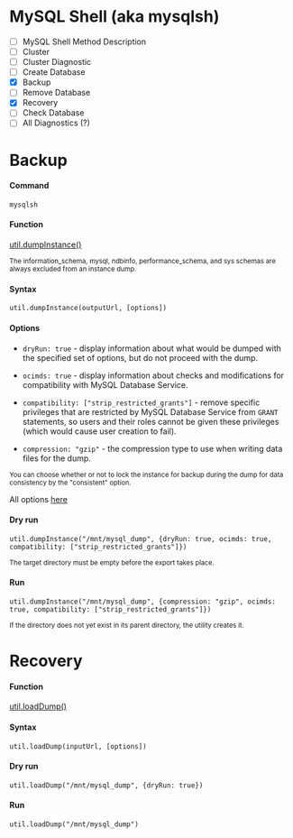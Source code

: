 # MySQL Shell (aka mysqlsh)

- [ ] MySQL Shell Method Description 
- [ ] Cluster
- [ ] Cluster Diagnostic
- [ ] Create Database
- [X] Backup
- [ ] Remove Database
- [X] Recovery
- [ ] Check Database
- [ ] All Diagnostics (?)

# Backup

#### Command
`mysqlsh`

#### Function
[util.dumpInstance()](https://dev.mysql.com/doc/mysql-shell/8.0/en/mysql-shell-utilities-dump-instance-schema.html#mysql-shell-utilities-dump-opt-run)

<sub>The information_schema, mysql, ndbinfo, performance_schema, and sys schemas are always excluded from an instance dump.</sub>

#### Syntax

`util.dumpInstance(outputUrl, [options])`

#### Options

+ `dryRun: true` - display information about what would be dumped with the specified set of options, but do not proceed with the dump.

+ `ocimds: true` - display information about checks and modifications for compatibility with MySQL Database Service.

+ `compatibility: ["strip_restricted_grants"]` - remove specific privileges that are restricted by MySQL Database Service from `GRANT` statements, so users and their roles cannot be given these privileges (which would cause user creation to fail). 

+ `compression: "gzip"` - the compression type to use when writing data files for the dump. 

<sub> You can choose whether or not to lock the instance for backup during the dump for data consistency by the "consistent" option. </sun>

All options [here](https://dev.mysql.com/doc/mysql-shell/8.0/en/mysql-shell-utilities-dump-instance-schema.html#mysql-shell-utilities-dump-opt-control)

#### Dry run
```
util.dumpInstance("/mnt/mysql_dump", {dryRun: true, ocimds: true, compatibility: ["strip_restricted_grants"]})
```

<sub>The target directory must be empty before the export takes place.</sub>

#### Run
```
util.dumpInstance("/mnt/mysql_dump", {compression: "gzip", ocimds: true, compatibility: ["strip_restricted_grants"]})
```

<sub>If the directory does not yet exist in its parent directory, the utility creates it.</sub>

# Recovery

#### Function
[util.loadDump()](https://dev.mysql.com/doc/mysql-shell/8.0/en/mysql-shell-utilities-load-dump.html#mysql-shell-utilities-load-dump-run)

#### Syntax
`util.loadDump(inputUrl, [options])`

#### Dry run
```
util.loadDump("/mnt/mysql_dump", {dryRun: true})
```

#### Run
```
util.loadDump("/mnt/mysql_dump")
```
